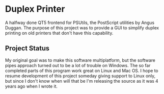 # Duplex Printer
A halfway done QT5 frontend for PSUtils, the PostScript utilities by Angus Duggan.
The purpose of this project was to provide a GUI to simplify duplex printing on old printers that don't have this capability.

## Project Status
My original goal was to make this software multiplatform, but the software pipes approach turned out to be a lot of trouble on Windows. The so far completed parts of this program work great on Linux and Mac OS. I hope to resume development of this project someday giving support to Linux only, but since I don't know when will that be I'm releasing the source as it was 4 years ago when I wrote it.
